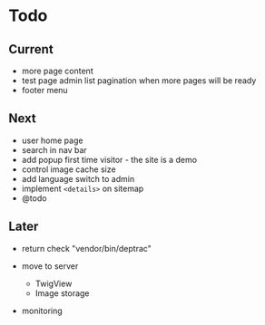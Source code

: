 # Todo

## Current

- more page content
- test page admin list pagination when more pages will be ready
- footer menu

## Next

- user home page
- search in nav bar
- add popup first time visitor - the site is a demo
- control image cache size
- add language switch to admin
- implement `<details>` on sitemap
- @todo

## Later

- return check "vendor/bin/deptrac"

- move to server
  - TwigView
  - Image storage

- monitoring
